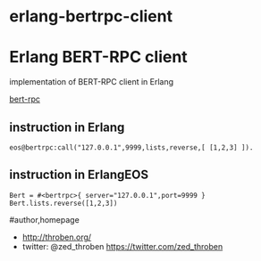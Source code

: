 erlang-bertrpc-client
=====================

# Erlang BERT-RPC client

implementation of BERT-RPC client in Erlang

[bert-rpc](http://bert-rpc.org/)


## instruction in Erlang

    eos@bertrpc:call("127.0.0.1",9999,lists,reverse,[ [1,2,3] ]).

## instruction in ErlangEOS

    Bert = #<bertrpc>{ server="127.0.0.1",port=9999 }
    Bert.lists.reverse([1,2,3])


#author,homepage
- http://throben.org/
- twitter: @zed_throben https://twitter.com/zed_throben